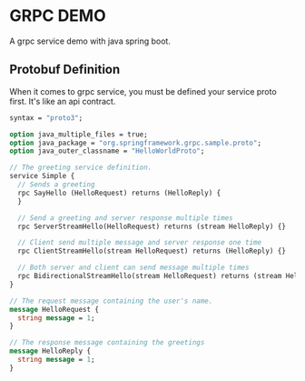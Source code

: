 # GRPC DEMO
A grpc service demo with java spring boot.

## Protobuf Definition
When it comes to grpc service, you must be defined your service proto first. It's like an api contract.
```proto
syntax = "proto3";

option java_multiple_files = true;
option java_package = "org.springframework.grpc.sample.proto";
option java_outer_classname = "HelloWorldProto";

// The greeting service definition.
service Simple {
  // Sends a greeting
  rpc SayHello (HelloRequest) returns (HelloReply) {
  }

  // Send a greeting and server response multiple times
  rpc ServerStreamHello(HelloRequest) returns (stream HelloReply) {}

  // Client send multiple message and server response one time
  rpc ClientStreamHello(stream HelloRequest) returns (HelloReply) {}

  // Both server and client can send message multiple times
  rpc BidirectionalStreamHello(stream HelloRequest) returns (stream HelloReply) {}
}

// The request message containing the user's name.
message HelloRequest {
  string message = 1;
}

// The response message containing the greetings
message HelloReply {
  string message = 1;
}
```